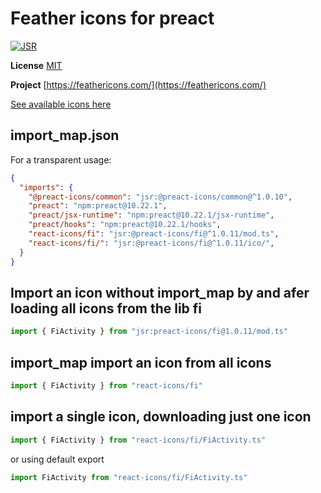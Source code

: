 # Feather icons for preact

[![JSR](https://jsr.io/badges/@preact-icons/fi)](https://jsr.io/@preact-icons/fi)

**License** [MIT](https://github.com/feathericons/feather/blob/master/LICENSE)

**Project** [https://feathericons.com/](https://feathericons.com/)

[See available icons here](https://react-icons.deno.dev/fi)

## import_map.json

For a transparent usage:

```json
{
  "imports": {
    "@preact-icons/common": "jsr:@preact-icons/common@^1.0.10",
    "preact": "npm:preact@10.22.1",
    "preact/jsx-runtime": "npm:preact@10.22.1/jsx-runtime",
    "preact/hooks": "npm:preact@10.22.1/hooks",
    "react-icons/fi": "jsr:@preact-icons/fi@^1.0.11/mod.ts",
    "react-icons/fi/": "jsr:@preact-icons/fi@^1.0.11/ico/",
  }
}
```

## Import an icon without import_map by and afer loading all icons from the lib fi

```ts
import { FiActivity } from "jsr:preact-icons/fi@1.0.11/mod.ts"
```

## import_map import an icon from all icons

```ts
import { FiActivity } from "react-icons/fi"
```

## import a single icon, downloading just one icon

```ts
import { FiActivity } from "react-icons/fi/FiActivity.ts"
```

or using default export

```ts
import FiActivity from "react-icons/fi/FiActivity.ts"
```

